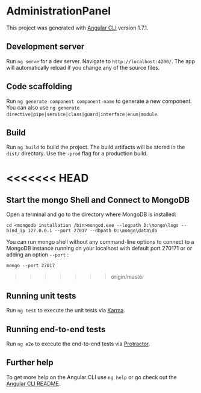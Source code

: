 # AdministrationPanel

This project was generated with [Angular CLI](https://github.com/angular/angular-cli) version 1.7.1.

## Development server

Run `ng serve` for a dev server. Navigate to `http://localhost:4200/`. The app will automatically reload if you change any of the source files.

## Code scaffolding

Run `ng generate component component-name` to generate a new component. You can also use `ng generate directive|pipe|service|class|guard|interface|enum|module`.

## Build

Run `ng build` to build the project. The build artifacts will be stored in the `dist/` directory. Use the `-prod` flag for a production build.

<<<<<<< HEAD
=======
## Start the mongo Shell and Connect to MongoDB

Open a terminal and go to the directory where MongoDB is installed:
  
`cd <mongodb installation /bin>mongod.exe --logpath D:\mongo\logs --bind_ip 127.0.0.1 --port 27017 --dbpath D:\mongo\data\db`

You can run mongo shell without any command-line options to connect to a MongoDB instance running on your localhost with default port 270171 or or adding an option `--port` :

`mongo --port 27017`

>>>>>>> origin/master
## Running unit tests

Run `ng test` to execute the unit tests via [Karma](https://karma-runner.github.io).

## Running end-to-end tests

Run `ng e2e` to execute the end-to-end tests via [Protractor](http://www.protractortest.org/).

## Further help

To get more help on the Angular CLI use `ng help` or go check out the [Angular CLI README](https://github.com/angular/angular-cli/blob/master/README.md).
